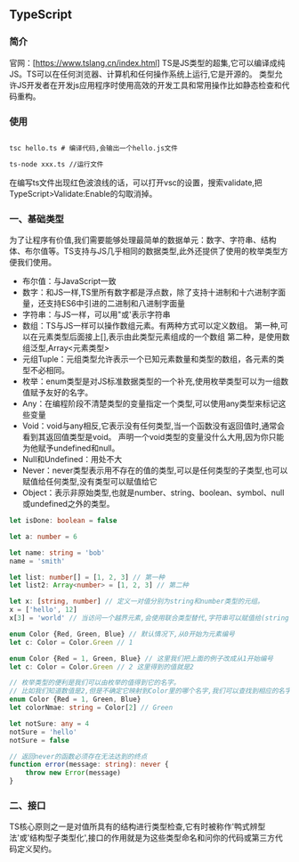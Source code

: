 <!--
 * @Description: 
 * @Autor: zengbotao@myhexin.com
 * @Date: 2024-05-25 10:09:20
 * @LastEditTime: 2024-05-25 10:15:10
-->
## TypeScript
### 简介
官网：[https://www.tslang.cn/index.html]
TS是JS类型的超集,它可以编译成纯JS。TS可以在任何浏览器、计算机和任何操作系统上运行,它是开源的。
类型允许JS开发者在开发js应用程序时使用高效的开发工具和常用操作比如静态检查和代码重构。

### 使用
```cmd

tsc hello.ts # 编译代码,会输出一个hello.js文件

ts-node xxx.ts //运行文件

```
在编写ts文件出现红色波浪线的话，可以打开vsc的设置，搜索validate,把TypeScript>Validate:Enable的勾取消掉。

### 一、基础类型
为了让程序有价值,我们需要能够处理最简单的数据单元：数字、字符串、结构体、布尔值等。TS支持与JS几乎相同的数据类型,此外还提供了使用的枚举类型方便我们使用。

- 布尔值：与JavaScript一致
- 数字：和JS一样,TS里所有数字都是浮点数，除了支持十进制和十六进制字面量，还支持ES6中引进的二进制和八进制字面量
- 字符串：与JS一样，可以用"或'表示字符串
- 数组：TS与JS一样可以操作数组元素。有两种方式可以定义数组。
    第一种,可以在元素类型后面接上[],表示由此类型元素组成的一个数组
    第二种，是使用数组泛型,Array<元素类型>
- 元组Tuple：元组类型允许表示一个已知元素数量和类型的数组，各元素的类型不必相同。
- 枚举：enum类型是对JS标准数据类型的一个补充,使用枚举类型可以为一组数值赋予友好的名字。
- Any：在编程阶段不清楚类型的变量指定一个类型,可以使用any类型来标记这些变量
- Void：void与any相反,它表示没有任何类型,当一个函数没有返回值时,通常会看到其返回值类型是void。
        声明一个void类型的变量没什么大用,因为你只能为他赋予undefined和null。
- Null和Undefined：用处不大
- Never：never类型表示用不存在的值的类型,可以是任何类型的子类型,也可以赋值给任何类型,没有类型可以赋值给它
- Object：表示非原始类型,也就是number、string、boolean、symbol、null或undefined之外的类型。

```ts
let isDone: boolean = false

let a: number = 6

let name: string = 'bob'
name = 'smith'

let list: number[] = [1, 2, 3] // 第一种
let list2: Array<number> = [1, 2, 3] // 第二种

let x: [string, number] // 定义一对值分别为string和number类型的元组。
x = ['hello', 12]
x[3] = 'world' // 当访问一个越界元素,会使用联合类型替代,字符串可以赋值给(string | number)类型,但是不能赋予布尔值

enum Color {Red, Green, Blue} // 默认情况下,从0开始为元素编号
let c: Color = Color.Green // 1

enum Color {Red = 1, Green, Blue} // 这里我们把上面的例子改成从1开始编号
let c: Color = Color.Green // 2 这里得到的值就是2

// 枚举类型的便利是我们可以由枚举的值得到它的名字。
// 比如我们知道数值是2,但是不确定它映射到Color里的哪个名字,我们可以查找到相应的名字：
enum Color {Red = 1, Green, Blue}
let colorNmae: string = Color[2] // Green

let notSure: any = 4
notSure = 'hello'
notSure = false

// 返回never的函数必须存在无法达到的终点
function error(message: string): never {
    throw new Error(message)
}
```

### 二、接口
TS核心原则之一是对值所具有的结构进行类型检查,它有时被称作'鸭式辨型法'或'结构型子类型化',接口的作用就是为这些类型命名和问你的代码或第三方代码定义契约。




